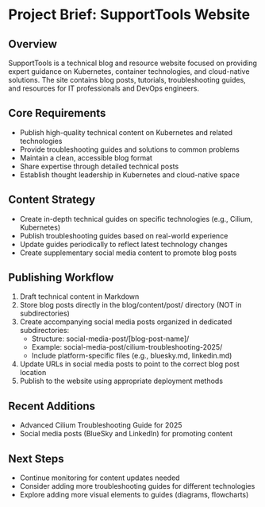 # Project Brief: SupportTools Website

## Overview
SupportTools is a technical blog and resource website focused on providing expert guidance on Kubernetes, container technologies, and cloud-native solutions. The site contains blog posts, tutorials, troubleshooting guides, and resources for IT professionals and DevOps engineers.

## Core Requirements
- Publish high-quality technical content on Kubernetes and related technologies
- Provide troubleshooting guides and solutions to common problems
- Maintain a clean, accessible blog format
- Share expertise through detailed technical posts
- Establish thought leadership in Kubernetes and cloud-native space

## Content Strategy
- Create in-depth technical guides on specific technologies (e.g., Cilium, Kubernetes)
- Publish troubleshooting guides based on real-world experience
- Update guides periodically to reflect latest technology changes
- Create supplementary social media content to promote blog posts

## Publishing Workflow
1. Draft technical content in Markdown
2. Store blog posts directly in the blog/content/post/ directory (NOT in subdirectories)
3. Create accompanying social media posts organized in dedicated subdirectories:
   - Structure: social-media-post/[blog-post-name]/
   - Example: social-media-post/cilium-troubleshooting-2025/
   - Include platform-specific files (e.g., bluesky.md, linkedin.md)
4. Update URLs in social media posts to point to the correct blog post location
5. Publish to the website using appropriate deployment methods

## Recent Additions
- Advanced Cilium Troubleshooting Guide for 2025
- Social media posts (BlueSky and LinkedIn) for promoting content

## Next Steps
- Continue monitoring for content updates needed
- Consider adding more troubleshooting guides for different technologies
- Explore adding more visual elements to guides (diagrams, flowcharts)
